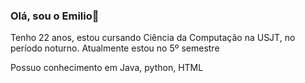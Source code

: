 ### Olá, sou o Emilio👋

Tenho 22 anos, estou cursando Ciência da Computação na USJT, no período noturno. Atualmente estou no 5º semestre

Possuo conhecimento em Java, python, HTML
<!--
**oEmailou02/oEmailou02** is a ✨ _special_ ✨ repository because its `README.md` (this file) appears on your GitHub profile.

Here are some ideas to get you started:

- 🔭 I’m currently working on ...
- 🌱 I’m currently learning ...
- 👯 I’m looking to collaborate on ...
- 🤔 I’m looking for help with ...
- 💬 Ask me about ...
- 📫 How to reach me: ...
- 😄 Pronouns: ...
- ⚡ Fun fact: ...
-->
